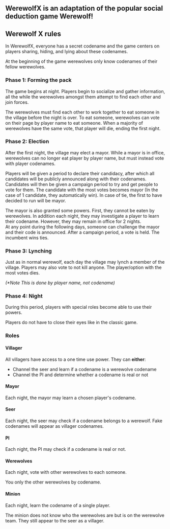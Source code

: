 ## WerewolfX is an adaptation of the popular social deduction game Werewolf!

## Werewolf X rules
In WerewolfX, everyone has a secret codename and the game centers on players sharing, hiding, and lying about these codenames.  

At the beginning of the game werewolves only know codenames of their fellow werewolves.

### Phase 1: Forming the pack
The game begins at night. Players begin to socialize and gather information, all the while the werewolves amongst them attempt to find each other and join forces.  

The werewolves must find each other to work together to eat someone in the village before the night is over.
To eat someone, werewolves can vote on their page by player name to eat someone. 
When a majority of werewolves have the same vote, that player will die, ending the first night.

### Phase 2: Election
After the first night, the village may elect a mayor. While a mayor is in office, werewolves can no longer eat player by player name, but must instead vote with player codenames.  

Players will be given a period to declare their candidacy, after which all candidates will be publicly announced along with their codenames. 
Candidates will then be given a campaign period to try and get people to vote for them. 
The candidate with the most votes becomes mayor (In the case of 1 candidate, they automatically win).
In case of tie, the first to have decided to run will be mayor.  

The mayor is also granted some powers. First, they cannot be eaten by werewolves. 
In addition each night, they may investigate a player to learn their codename. However, they may remain in office for 2 nights.  
At any point during the following days, someone can challenge the mayor and their code is announced. 
After a campaign period, a vote is held. 
The incumbent wins ties.

### Phase 3: Lynching
Just as in normal werewolf, each day the village may lynch a member of the village. 
Players may also vote to not kill anyone. 
The player/option with the most votes dies.  

*(\*Note This is done by player name, not codename)*

### Phase 4: Night
During this period, players with special roles become able to use their powers.  

Players do not have to close their eyes like in the classic game.

### Roles

#### Villager
All villagers have access to a one time use power. They can **either**:
* Channel the seer and learn if a codename is a werewolve codename
* Channel the PI and determine whether a codename is real or not

#### Mayor
Each night, the mayor may learn a chosen player's codename.

#### Seer
Each night, the seer may check if a codename belongs to a werewolf. 
Fake codenames will appear as villager codenames.

#### PI
Each night, the PI may check if a codename is real or not.

#### Werewolves
Each night, vote with other werewolves to each someone.  

You only the other werewolves by codename.

#### Minion
Each night, learn the codename of a single player.  

The minion does not know who the werewolves are but is on the werewolve team. 
They still appear to the seer as a villager.
